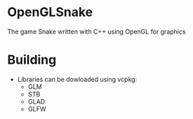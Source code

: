 # OpenGLSnake
The game Snake written with C++ using OpenGL for graphics

# Building
* Libraries can be dowloaded using vcpkg:
  * GLM
  * STB
  * GLAD
  * GLFW
